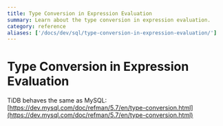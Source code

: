 ```yaml
---
title: Type Conversion in Expression Evaluation
summary: Learn about the type conversion in expression evaluation.
category: reference
aliases: ['/docs/dev/sql/type-conversion-in-expression-evaluation/']
---
```


# Type Conversion in Expression Evaluation

TiDB behaves the same as MySQL: [https://dev.mysql.com/doc/refman/5.7/en/type-conversion.html](https://dev.mysql.com/doc/refman/5.7/en/type-conversion.html)
